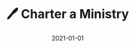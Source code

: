 ---
title: 🖊️ Charter a Ministry
description: Brief description of this section
cover: charters.jpg
date: 2021-01-01
---
